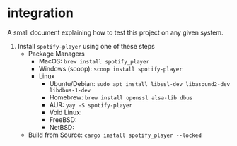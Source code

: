 # integration

A small document explaining how to test this project on any given system.

1. Install `spotify-player` using one of these steps
    - Package Managers
        - MacOS: `brew install spotify_player`
        - Windows (scoop): `scoop install spotify-player`
        - Linux
            - Ubuntu/Debian: `sudo apt install libssl-dev libasound2-dev libdbus-1-dev`
            - Homebrew: `brew install openssl alsa-lib dbus`
            - AUR: `yay -S spotify-player`
            - Void Linux:
            - FreeBSD:
            - NetBSD:
    - Build from Source: `cargo install spotify_player --locked`
